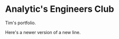 # Analytic's Engineers Club
Tim's portfolio.

Here's a newer version of a new line.
<!-- hello! merge conflict comment -->
<!-- a different comment to create the merge conflict -->
